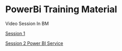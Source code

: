 # PowerBi Training Material


Video Session In BM


[Session 1](http://www.virtualspacecentre.com/video/972/video/day1/zoom_1.mp4)


[Session 2 Power BI Service](http://www.virtualspacecentre.com/video/972/video/day1/zoom_2.mp4)
